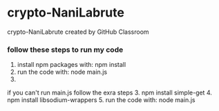 # crypto-NaniLabrute
crypto-NaniLabrute created by GitHub Classroom

### follow these steps to run my code
1. install npm packages with: npm install 
2. run the code with: node main.js
3. 
if you can't run main.js follow the exra steps
3. npm install simple-get
4. npm install libsodium-wrappers
5. run the code with: node main.js
